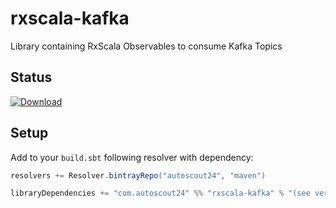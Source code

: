 # rxscala-kafka
Library containing RxScala Observables to consume Kafka Topics

## Status
[ ![Download](https://api.bintray.com/packages/autoscout24/maven/rxscala-kafka/images/download.svg) ](https://bintray.com/autoscout24/maven/rxscala-kafka/_latestVersion)

## Setup

Add to your `build.sbt` following resolver with dependency:

```scala
resolvers += Resolver.bintrayRepo("autoscout24", "maven")

libraryDependencies += "com.autoscout24" %% "rxscala-kafka" % "(see version number above)",
```
